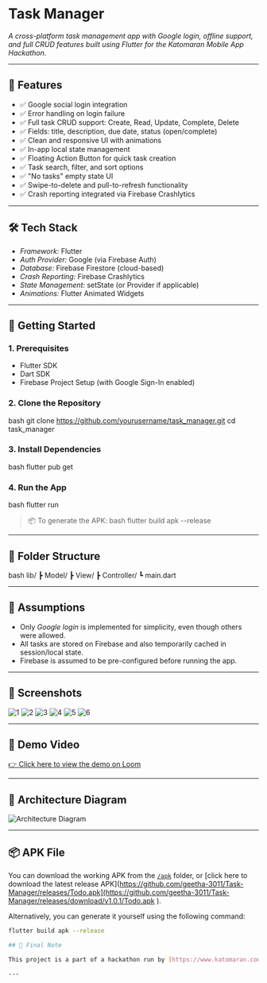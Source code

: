 # Task Manager

*A cross-platform task management app with Google login, offline support, and full CRUD features built using Flutter for the Katomaran Mobile App Hackathon.*

---

## 📱 Features

- ✅ Google social login integration
- ✅ Error handling on login failure
- ✅ Full task CRUD support: Create, Read, Update, Complete, Delete
- ✅ Fields: title, description, due date, status (open/complete)
- ✅ Clean and responsive UI with animations
- ✅ In-app local state management
- ✅ Floating Action Button for quick task creation
- ✅ Task search, filter, and sort options
- ✅ "No tasks" empty state UI
- ✅ Swipe-to-delete and pull-to-refresh functionality
- ✅ Crash reporting integrated via Firebase Crashlytics

---

## 🛠 Tech Stack

- *Framework:* Flutter
- *Auth Provider:* Google (via Firebase Auth)
- *Database:* Firebase Firestore (cloud-based)
- *Crash Reporting:* Firebase Crashlytics
- *State Management:* setState (or Provider if applicable)
- *Animations:* Flutter Animated Widgets

---

## 🚀 Getting Started

### 1. Prerequisites

- Flutter SDK
- Dart SDK
- Firebase Project Setup (with Google Sign-In enabled)

### 2. Clone the Repository

bash
git clone https://github.com/yourusername/task_manager.git
cd task_manager


### 3. Install Dependencies

bash
flutter pub get


### 4. Run the App

bash
flutter run


> 📦 To generate the APK:
bash
flutter build apk --release


---

## 📂 Folder Structure

bash
lib/
 ┣ Model/
 ┣ View/
 ┣ Controller/
 ┗ main.dart


---

## 🧠 Assumptions

- Only *Google login* is implemented for simplicity, even though others were allowed.
- All tasks are stored on Firebase and also temporarily cached in session/local state.
- Firebase is assumed to be pre-configured before running the app.

---

## 📸 Screenshots

![1](https://github.com/user-attachments/assets/ca8098ad-0cd5-47b2-820c-53061fff2d44)
![2](https://github.com/user-attachments/assets/d9d3bf4f-a21b-4027-92c3-f2ec9e7d1769)
![3](https://github.com/user-attachments/assets/19ff1fdb-e2be-457c-95af-804f32cac9f8)
![4](https://github.com/user-attachments/assets/f9e97b8e-5517-4de4-8994-e58879007509)
![5](https://github.com/user-attachments/assets/7eb2bbcb-e3b5-4490-b94f-ccab63f5fe23)
![6](https://github.com/user-attachments/assets/3334c3bb-7ac9-441f-9c7f-a0c72a4bebe1)



---

## 🎥 Demo Video

[👉 Click here to view the demo on Loom](https://loom.com/your-video-link)

---

## 🧭 Architecture Diagram
![Architecture Diagram](https://github.com/user-attachments/assets/9df5a914-0e5b-474d-8d48-0f1dba750400)




---

## 📦 APK File

You can download the working APK from the [`/apk`](https://github.com/geetha-3011/Task-Manager/tree/main/apk) folder, or [click here to download the latest release APK](https://github.com/geetha-3011/Task-Manager/releases/Todo.apk](https://github.com/geetha-3011/Task-Manager/releases/download/v1.0.1/Todo.apk
).

Alternatively, you can generate it yourself using the following command:

```bash
flutter build apk --release

## 🏁 Final Note

This project is a part of a hackathon run by [https://www.katomaran.com](https://www.katomaran.com)

---

